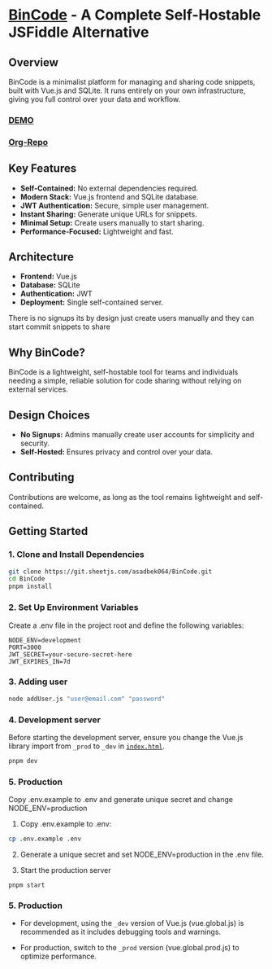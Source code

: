 # [BinCode](https://bincode.asadk.dev) - A Complete Self-Hostable JSFiddle Alternative

## Overview
BinCode is a minimalist platform for managing and sharing code snippets, built with Vue.js and SQLite. It runs entirely on your own infrastructure, giving you full control over your data and workflow.

### [DEMO](https://bincode.asadk.dev)
### [Org-Repo](https://git.sheetjs.com/asadbek064/BinCode)

## Key Features
- **Self-Contained:** No external dependencies required.
- **Modern Stack:** Vue.js frontend and SQLite database.
- **JWT Authentication:** Secure, simple user management.
- **Instant Sharing:** Generate unique URLs for snippets.
- **Minimal Setup:** Create users manually to start sharing.
- **Performance-Focused:** Lightweight and fast.

## Architecture
- **Frontend:** Vue.js
- **Database:** SQLite
- **Authentication:** JWT
- **Deployment:** Single self-contained server.

There is no signups its by design just create users manually and they can start commit snippets to share

## Why BinCode?

BinCode is a lightweight, self-hostable tool for teams and individuals needing a simple, reliable solution for code sharing without relying on external services.

## Design Choices
- **No Signups:** Admins manually create user accounts for simplicity and security.
- **Self-Hosted:** Ensures privacy and control over your data.


## Contributing
Contributions are welcome, as long as the tool remains lightweight and self-contained.

## Getting Started

### 1. Clone and Install Dependencies

```bash
git clone https://git.sheetjs.com/asadbek064/BinCode.git
cd BinCode
pnpm install
```

### 2. Set Up Environment Variables
Create a .env file in the project root and define the following variables:
```env
NODE_ENV=development
PORT=3000
JWT_SECRET=your-secure-secret-here
JWT_EXPIRES_IN=7d
```

### 3. Adding user 

```bash
node addUser.js "user@email.com" "password"
```

### 4. Development server
Before starting the development server, ensure you change the Vue.js library import from `_prod` to `_dev` in [`index.html`](https://git.sheetjs.com/asadbek064/BinCode/src/commit/3e35da0118e8e6b44863b3fee12c1e2dff96b02e/public/index.html#L129).

```bash
pnpm dev
```

### 5. Production
Copy .env.example to .env and generate unique secret and change NODE_ENV=production
1. Copy .env.example to .env:
```bash
cp .env.example .env
```

2. Generate a unique secret and set NODE_ENV=production in the .env file.

3. Start the production server
```
pnpm start
````


### 5. Production
- For development, using the `_dev` version of Vue.js (vue.global.js) is recommended as it includes debugging tools and warnings.

- For production, switch to the `_prod` version (vue.global.prod.js) to optimize performance.


